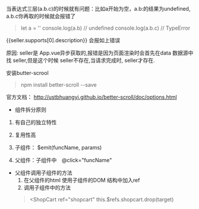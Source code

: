 当表达式三层(a.b.c)的时候就有问题：比如a开始为空，a.b:的结果为undefined, a.b.c你再取的时候就会报错了
> let a = '' console.log(a.b) // undefined  console.log(a.b.c) // TypeError

{{seller.supports[0].description}}
会报如上错误

原因: seller是 App.vue异步获取的,报错是因为页面渲染时会首先在data 数据源中找 seller,但是这个时候 seller不存在,当请求完成时, seller才存在.

安装butter-scrool
> npm install better-scroll --save 

官方文档： http://ustbhuangyi.github.io/better-scroll/doc/options.html


- 组件拆分原则
1. 有自己的独立特性
2. 复用性高


1. 子组件： $emit(funcName, params)
2. 父组件：子组件中　@click="funcName"

- 父组件调用子组件的方法
  1. 在父组件的html 使用子组件的DOM 结构中加入ref
  2. 调用子组件中的方法
  > <ShopCart ref="shopcart" 
  > this.$refs.shopcart.drop(target)